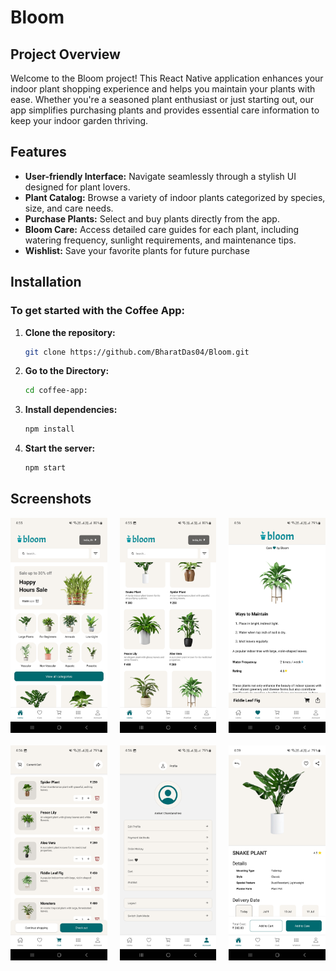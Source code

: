 # Bloom

## Project Overview

Welcome to the Bloom project! This React Native application enhances your indoor plant shopping experience and helps you maintain your plants with ease. Whether you're a seasoned plant enthusiast or just starting out, our app simplifies purchasing plants and provides essential care information to keep your indoor garden thriving.

## Features

- **User-friendly Interface:** Navigate seamlessly through a stylish UI designed for plant lovers.
- **Plant Catalog:** Browse a variety of indoor plants categorized by species, size, and care needs.
- **Purchase Plants:** Select and buy plants directly from the app.
- **Bloom Care:** Access detailed care guides for each plant, including watering frequency, sunlight requirements, and maintenance tips.
- **Wishlist:** Save your favorite plants for future purchase

## Installation

### To get started with the Coffee App:

1. **Clone the repository:**
   ```sh
   git clone https://github.com/BharatDas04/Bloom.git
   ```
2. **Go to the Directory:**
   ```sh
   cd coffee-app:
   ```
3. **Install dependencies:**
   ```sh
   npm install
   ```
4. **Start the server:**
   ```sh
   npm start
   ```

## Screenshots

<div style="display: grid; grid-template-columns: repeat(3, 1fr); gap: 20px;">
    <img src="Screenshot/Screenshot_20240708_165551_Expo Go.jpg" width="250">
    <img src="Screenshot/Screenshot_20240708_165558_Expo Go.jpg" width="250">
    <img src="Screenshot/Screenshot_20240708_165626_Expo Go.jpg" width="250">
    <img src="Screenshot/Screenshot_20240708_165630_Expo Go.jpg" width="250">
    <img src="Screenshot/Screenshot_20240708_165640_Expo Go.jpg" width="250">
    <img src="Screenshot/Screenshot_20240708_165957_Expo Go.jpg" width="250">
</div>
